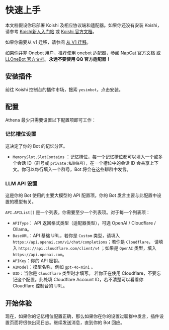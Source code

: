
# 快速上手

本文档假设你已部署 Koishi 及相应协议端和适配器。如果你还没有安装 Koishi，请参考 [Koishi新人入门帖](https://forum.koishi.xyz/t/topic/556) 或 [Koishi 官方文档](https://koishi.chat/zh-CN/)。

如果你需要从 v1 迁移，请参阅 [从 V1 迁移](migrate-from-v1)。

如果你并非 Onebot 用户，推荐使用 onebot 适配器，参阅 [NapCat 官方文档](https://napneko.pages.dev/) 或 [LLOneBot 官方文档](https://llonebot.github.io/zh-CN/)。**永远不要使用 QQ 官方适配器！**

## 安装插件

前往 Koishi 控制台的插件市场，搜索 `yesimbot`，点击安装。

## 配置

Athena 最少只需要设置以下配置项即可工作：

### 记忆槽位设置

这决定了你的 Bot 的记忆分区。

- `MemorySlot.SlotContains` ：记忆槽位，每一个记忆槽位都可以填入一个或多个会话 ID（群号或 `private:私聊账号`），在一个槽位中的会话 ID 会共享上下文。你可以每行填入一个群号，Bot 将会在这些聊群中发言。

### LLM API 设置

这是你的 Bot 使用的主要大模型的 API 配置项。你的 Bot 发言主要与此配置中设置的模型有关。

`API.APIList[]` 是一个列表。你需要至少一个列表项。对于每一个列表项：

- `APIType`： API 返回格式类型（适配器类型），可选 OpenAI / Cloudflare / Ollama。
- `BaseURL`：API 基础 URL，若你是 `Custom` 类型，请填入 `https://api.openai.com/v1/chat/completions`；若你是 `Cloudflare`， 请填入 `https://api.cloudflare.com/client/v4` ；如果是 `OpenAI` 类型，填入 `https://api.openai.com`。
- `APIKey`：你的 API 密钥。
- `AIModel`：模型名称，例如 `gpt-4o-mini`          。
- `UID`：当你是 `Cloudflare` 类型时才填写。 若你正在使用 Cloudflare，不要忘记这个配置。此处填 Cloudflare Account ID，若不清楚可以看看你 Cloudflare 控制台的 URL。

## 开始体验

现在，如果你的记忆槽位配置正确，那么如果你在你的设置过聊群中发言，插件设置页面将很快出现日志。继续发送消息，直到你的 Bot 回应。



<!--stackedit_data:
eyJoaXN0b3J5IjpbLTY3ODgwMTY0NCwtNjA5MDQxNTI2XX0=
-->